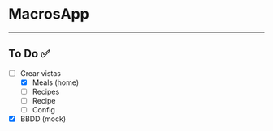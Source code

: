 # MacrosApp

---

## To Do ✅

- [ ] Crear vistas
  - [x] Meals (home)
  - [ ] Recipes
  - [ ] Recipe
  - [ ] Config
- [x] BBDD (mock)
